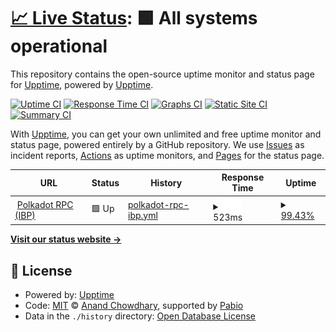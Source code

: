 # [📈 Live Status](https://upptime.github.io/upptime): <!--live status--> **🟩 All systems operational**

This repository contains the open-source uptime monitor and status page for [Upptime](https://upptime.js.org), powered by [Upptime](https://github.com/upptime/upptime).

[![Uptime CI](https://github.com/upptime/upptime/workflows/Uptime%20CI/badge.svg)](https://github.com/upptime/upptime/actions?query=workflow%3A%22Uptime+CI%22)
[![Response Time CI](https://github.com/upptime/upptime/workflows/Response%20Time%20CI/badge.svg)](https://github.com/upptime/upptime/actions?query=workflow%3A%22Response+Time+CI%22)
[![Graphs CI](https://github.com/upptime/upptime/workflows/Graphs%20CI/badge.svg)](https://github.com/upptime/upptime/actions?query=workflow%3A%22Graphs+CI%22)
[![Static Site CI](https://github.com/upptime/upptime/workflows/Static%20Site%20CI/badge.svg)](https://github.com/upptime/upptime/actions?query=workflow%3A%22Static+Site+CI%22)
[![Summary CI](https://github.com/upptime/upptime/workflows/Summary%20CI/badge.svg)](https://github.com/upptime/upptime/actions?query=workflow%3A%22Summary+CI%22)

With [Upptime](https://upptime.js.org), you can get your own unlimited and free uptime monitor and status page, powered entirely by a GitHub repository. We use [Issues](https://github.com/upptime/upptime/issues) as incident reports, [Actions](https://github.com/upptime/upptime/actions) as uptime monitors, and [Pages](https://upptime.github.io/upptime) for the status page.

<!--start: status pages-->
<!-- This summary is generated by Upptime (https://github.com/upptime/upptime) -->
<!-- Do not edit this manually, your changes will be overwritten -->
<!-- prettier-ignore -->
| URL | Status | History | Response Time | Uptime |
| --- | ------ | ------- | ------------- | ------ |
| <img alt="" src="https://icons.duckduckgo.com/ip3/rpc.ibp.network.ico" height="13"> [Polkadot RPC (IBP)](https://rpc.ibp.network/polkadot) | 🟩 Up | [polkadot-rpc-ibp.yml](https://github.com/sudo-whodo/upptime/commits/HEAD/history/polkadot-rpc-ibp.yml) | <details><summary><img alt="Response time graph" src="./graphs/polkadot-rpc-ibp/response-time-week.png" height="20"> 523ms</summary><br><a href="https://upptime.github.io/upptime/history/polkadot-rpc-ibp"><img alt="Response time 348" src="https://img.shields.io/endpoint?url=https%3A%2F%2Fraw.githubusercontent.com%2Fsudo-whodo%2Fupptime%2FHEAD%2Fapi%2Fpolkadot-rpc-ibp%2Fresponse-time.json"></a><br><a href="https://upptime.github.io/upptime/history/polkadot-rpc-ibp"><img alt="24-hour response time 327" src="https://img.shields.io/endpoint?url=https%3A%2F%2Fraw.githubusercontent.com%2Fsudo-whodo%2Fupptime%2FHEAD%2Fapi%2Fpolkadot-rpc-ibp%2Fresponse-time-day.json"></a><br><a href="https://upptime.github.io/upptime/history/polkadot-rpc-ibp"><img alt="7-day response time 523" src="https://img.shields.io/endpoint?url=https%3A%2F%2Fraw.githubusercontent.com%2Fsudo-whodo%2Fupptime%2FHEAD%2Fapi%2Fpolkadot-rpc-ibp%2Fresponse-time-week.json"></a><br><a href="https://upptime.github.io/upptime/history/polkadot-rpc-ibp"><img alt="30-day response time 348" src="https://img.shields.io/endpoint?url=https%3A%2F%2Fraw.githubusercontent.com%2Fsudo-whodo%2Fupptime%2FHEAD%2Fapi%2Fpolkadot-rpc-ibp%2Fresponse-time-month.json"></a><br><a href="https://upptime.github.io/upptime/history/polkadot-rpc-ibp"><img alt="1-year response time 348" src="https://img.shields.io/endpoint?url=https%3A%2F%2Fraw.githubusercontent.com%2Fsudo-whodo%2Fupptime%2FHEAD%2Fapi%2Fpolkadot-rpc-ibp%2Fresponse-time-year.json"></a></details> | <details><summary><a href="https://upptime.github.io/upptime/history/polkadot-rpc-ibp">99.43%</a></summary><a href="https://upptime.github.io/upptime/history/polkadot-rpc-ibp"><img alt="All-time uptime 99.12%" src="https://img.shields.io/endpoint?url=https%3A%2F%2Fraw.githubusercontent.com%2Fsudo-whodo%2Fupptime%2FHEAD%2Fapi%2Fpolkadot-rpc-ibp%2Fuptime.json"></a><br><a href="https://upptime.github.io/upptime/history/polkadot-rpc-ibp"><img alt="24-hour uptime 95.98%" src="https://img.shields.io/endpoint?url=https%3A%2F%2Fraw.githubusercontent.com%2Fsudo-whodo%2Fupptime%2FHEAD%2Fapi%2Fpolkadot-rpc-ibp%2Fuptime-day.json"></a><br><a href="https://upptime.github.io/upptime/history/polkadot-rpc-ibp"><img alt="7-day uptime 99.43%" src="https://img.shields.io/endpoint?url=https%3A%2F%2Fraw.githubusercontent.com%2Fsudo-whodo%2Fupptime%2FHEAD%2Fapi%2Fpolkadot-rpc-ibp%2Fuptime-week.json"></a><br><a href="https://upptime.github.io/upptime/history/polkadot-rpc-ibp"><img alt="30-day uptime 99.12%" src="https://img.shields.io/endpoint?url=https%3A%2F%2Fraw.githubusercontent.com%2Fsudo-whodo%2Fupptime%2FHEAD%2Fapi%2Fpolkadot-rpc-ibp%2Fuptime-month.json"></a><br><a href="https://upptime.github.io/upptime/history/polkadot-rpc-ibp"><img alt="1-year uptime 99.12%" src="https://img.shields.io/endpoint?url=https%3A%2F%2Fraw.githubusercontent.com%2Fsudo-whodo%2Fupptime%2FHEAD%2Fapi%2Fpolkadot-rpc-ibp%2Fuptime-year.json"></a></details>

<!--end: status pages-->

[**Visit our status website →**](https://upptime.github.io/upptime)

## 📄 License

- Powered by: [Upptime](https://github.com/upptime/upptime)
- Code: [MIT](./LICENSE) © [Anand Chowdhary](https://anandchowdhary.com), supported by [Pabio](https://pabio.com)
- Data in the `./history` directory: [Open Database License](https://opendatacommons.org/licenses/odbl/1-0/)
